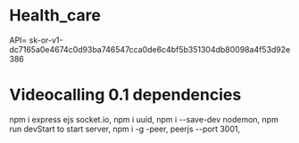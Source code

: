 # Health_care
API= 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


# Videocalling 0.1 dependencies 
npm i express ejs socket.io,
npm i uuid,
npm i --save-dev nodemon,
npm run devStart to start server,
npm i -g -peer,
peerjs --port 3001, 
